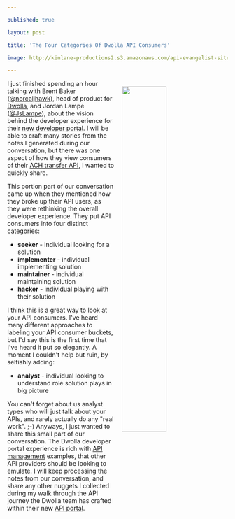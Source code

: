 ---
published: true
layout: post
title: 'The Four Categories Of Dwolla API Consumers'
image: http://kinlane-productions2.s3.amazonaws.com/api-evangelist-site/blog/dwolla-developer-home.png
---

<p><a href="https://developers.dwolla.com/"><img style="padding: 15px;" src="https://kinlane-productions2.s3.amazonaws.com/api-evangelist-site/blog/dwolla-developer-home.png" alt="" width="45%" align="right" /></a>
<p>I just finished spending an hour talking with&nbsp;Brent Baker (<a href="https://twitter.com/norcaljhawk">@norcaljhawk</a>), head of product for <a href="https://www.dwolla.com/">Dwolla</a>, and Jordan Lampe (<a href="https://twitter.com/JsLampe">@JsLampe</a>), about the vision behind the developer experience for their <a href="https://developers.dwolla.com/">new developer portal</a>. I will be able to craft many stories from the notes I generated during our conversation, but there was one aspect of how they view consumers of their <a href="https://docsv2.dwolla.com/#transfers">ACH transfer API</a>, I wanted to quickly share.
<p>This portion part of our conversation came up when they mentioned how they broke up their API users, as they were rethinking the overall developer experience. They put API consumers into four distinct categories:
<ul>
<li><strong>seeker</strong> - individual looking for a solution</li>
<li><strong>implementer</strong> - individual implementing solution</li>
<li><strong>maintainer</strong> - individual maintaining solution</li>
<li><strong>hacker</strong> - individual playing with their solution</li>
</ul>
<p>I think this is a great way to look at your API consumers. I've heard many different approaches to labeling your API consumer buckets, but I'd say this is the first time that I've heard it put so elegantly. A moment I couldn't help but ruin, by selfishly adding:
<ul>
<li><strong>analyst</strong> - individual looking to understand role solution plays in big picture</li>
</ul>
<p>You can't forget about us analyst types who will just talk about your APIs, and rarely actually do any "real work". ;-) Anyways, I just wanted to share this small part of our conversation. The Dwolla developer portal experience is rich with <a href="http://management.apievangelist.com/">API management</a> examples, that other API providers should be looking to emulate. I will keep processing the notes from our conversation, and share any other nuggets I collected during my walk through the API journey the Dwolla team has crafted within their new&nbsp;<a href="https://developers.dwolla.com/">API portal</a>.

